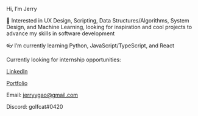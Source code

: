 Hi, I’m Jerry

🎈 Interested in UX Design, Scripting, Data Structures/Algorithms, System Design, and Machine Learning, looking for inspiration and cool projects to advance my skills in software development

👓 I’m currently learning Python, JavaScript/TypeScript, and React

Currently looking for internship opportunities:

[LinkedIn](https://www.linkedin.com/in/jerryyga0/)

[Portfolio](https://portfolio-2023-jjxrry.vercel.app/)

Email: jerryygao@gmail.com

Discord: golfcat#0420


<!---
jjxrry/jjxrry is a ✨ special ✨ repository because its `README.md` (this file) appears on your GitHub profile.
You can click the Preview link to take a look at your changes.
--->
